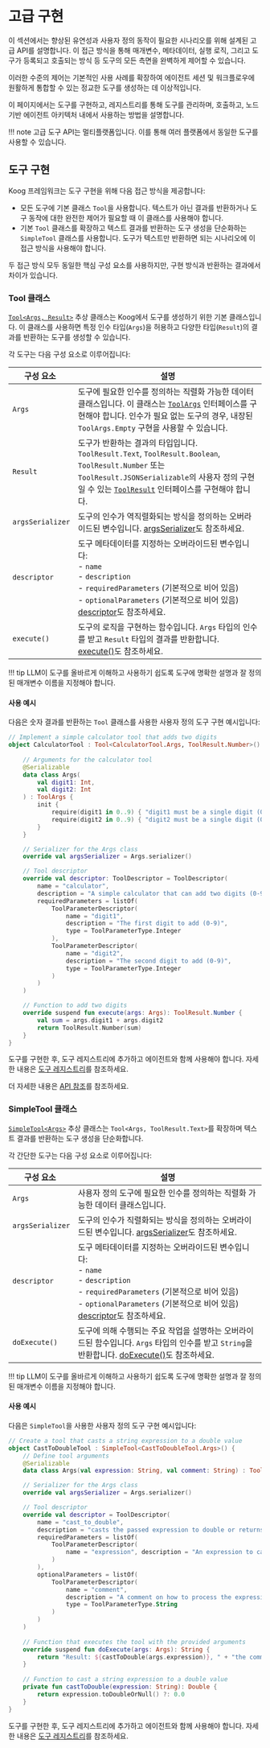 # 고급 구현

이 섹션에서는 향상된 유연성과 사용자 정의 동작이 필요한 시나리오를 위해 설계된 고급 API를 설명합니다.
이 접근 방식을 통해 매개변수, 메타데이터, 실행 로직, 그리고 도구가 등록되고 호출되는 방식 등 도구의 모든 측면을 완벽하게 제어할 수 있습니다.

이러한 수준의 제어는 기본적인 사용 사례를 확장하여 에이전트 세션 및 워크플로우에 원활하게 통합할 수 있는 정교한 도구를 생성하는 데 이상적입니다.

이 페이지에서는 도구를 구현하고, 레지스트리를 통해 도구를 관리하며, 호출하고, 노드 기반 에이전트 아키텍처 내에서 사용하는 방법을 설명합니다.

!!! note
    고급 도구 API는 멀티플랫폼입니다. 이를 통해 여러 플랫폼에서 동일한 도구를 사용할 수 있습니다.

## 도구 구현

Koog 프레임워크는 도구 구현을 위해 다음 접근 방식을 제공합니다:

*   모든 도구에 기본 클래스 `Tool`을 사용합니다. 텍스트가 아닌 결과를 반환하거나 도구 동작에 대한 완전한 제어가 필요할 때 이 클래스를 사용해야 합니다.
*   기본 `Tool` 클래스를 확장하고 텍스트 결과를 반환하는 도구 생성을 단순화하는 `SimpleTool` 클래스를 사용합니다. 도구가 텍스트만 반환하면 되는 시나리오에 이 접근 방식을 사용해야 합니다.

두 접근 방식 모두 동일한 핵심 구성 요소를 사용하지만, 구현 방식과 반환하는 결과에서 차이가 있습니다.

### Tool 클래스

[`Tool<Args, Result>`](https://api.koog.ai/agents/agents-tools/ai.koog.agents.core.tools/-tool/index.html) 추상 클래스는 Koog에서 도구를 생성하기 위한 기본 클래스입니다.
이 클래스를 사용하면 특정 인수 타입(`Args`)을 허용하고 다양한 타입(`Result`)의 결과를 반환하는 도구를 생성할 수 있습니다.

각 도구는 다음 구성 요소로 이루어집니다:

| <div style="width:110px">구성 요소</div> | 설명                                                                                                                                                                                                                                                                                                                      |
|------------------------------------------|-------------------------------------------------------------------------------------------------------------------------------------------------------------------------------------------------------------------------------------------------------------------------------------------------------------------------------|
| `Args`                                   | 도구에 필요한 인수를 정의하는 직렬화 가능한 데이터 클래스입니다. 이 클래스는 [`ToolArgs`](https://api.koog.ai/agents/agents-tools/ai.koog.agents.core.tools/-tool/-args/index.html) 인터페이스를 구현해야 합니다. 인수가 필요 없는 도구의 경우, 내장된 `ToolArgs.Empty` 구현을 사용할 수 있습니다. |
| `Result`                                 | 도구가 반환하는 결과의 타입입니다. `ToolResult.Text`, `ToolResult.Boolean`, `ToolResult.Number` 또는 `ToolResult.JSONSerializable`의 사용자 정의 구현일 수 있는 [`ToolResult`](https://api.koog.ai/agents/agents-tools/ai.koog.agents.core.tools/-tool-result/index.html) 인터페이스를 구현해야 합니다. |
| `argsSerializer`                         | 도구의 인수가 역직렬화되는 방식을 정의하는 오버라이드된 변수입니다. [argsSerializer](https://api.koog.ai/agents/agents-tools/ai.koog.agents.core.tools/-tool/args-serializer.html)도 참조하세요.                                                                                                                  |
| `descriptor`                             | 도구 메타데이터를 지정하는 오버라이드된 변수입니다:<br/>- `name`<br/>- `description`<br/>- `requiredParameters` (기본적으로 비어 있음)<br/>- `optionalParameters` (기본적으로 비어 있음)<br/>[descriptor](https://api.koog.ai/agents/agents-tools/ai.koog.agents.core.tools/-tool/descriptor.html)도 참조하세요.                        |
| `execute()`                              | 도구의 로직을 구현하는 함수입니다. `Args` 타입의 인수를 받고 `Result` 타입의 결과를 반환합니다. [execute()]()도 참조하세요.                                                                                                                                         |

!!! tip
    LLM이 도구를 올바르게 이해하고 사용하기 쉽도록 도구에 명확한 설명과 잘 정의된 매개변수 이름을 지정해야 합니다.

#### 사용 예시

다음은 숫자 결과를 반환하는 `Tool` 클래스를 사용한 사용자 정의 도구 구현 예시입니다:

```kotlin
// Implement a simple calculator tool that adds two digits
object CalculatorTool : Tool<CalculatorTool.Args, ToolResult.Number>() {
    
    // Arguments for the calculator tool
    @Serializable
    data class Args(
        val digit1: Int,
        val digit2: Int
    ) : ToolArgs {
        init {
            require(digit1 in 0..9) { "digit1 must be a single digit (0-9)" }
            require(digit2 in 0..9) { "digit2 must be a single digit (0-9)" }
        }
    }

    // Serializer for the Args class
    override val argsSerializer = Args.serializer()

    // Tool descriptor
    override val descriptor: ToolDescriptor = ToolDescriptor(
        name = "calculator",
        description = "A simple calculator that can add two digits (0-9).",
        requiredParameters = listOf(
            ToolParameterDescriptor(
                name = "digit1",
                description = "The first digit to add (0-9)",
                type = ToolParameterType.Integer
            ),
            ToolParameterDescriptor(
                name = "digit2",
                description = "The second digit to add (0-9)",
                type = ToolParameterType.Integer
            )
        )
    )

    // Function to add two digits
    override suspend fun execute(args: Args): ToolResult.Number {
        val sum = args.digit1 + args.digit2
        return ToolResult.Number(sum)
    }
}
```

도구를 구현한 후, 도구 레지스트리에 추가하고 에이전트와 함께 사용해야 합니다. 자세한 내용은 [도구 레지스트리](tools-overview.md#tool-registry)를 참조하세요.

더 자세한 내용은 [API 참조](https://api.koog.ai/agents/agents-tools/ai.koog.agents.core.tools/-tool/index.html)를 참조하세요.

### SimpleTool 클래스

[`SimpleTool<Args>`](https://api.koog.ai/agents/agents-tools/ai.koog.agents.core.tools/-simple-tool/index.html) 추상 클래스는 `Tool<Args, ToolResult.Text>`를 확장하며 텍스트 결과를 반환하는 도구 생성을 단순화합니다.

각 간단한 도구는 다음 구성 요소로 이루어집니다:

| <div style="width:110px">구성 요소</div> | 설명                                                                                                                                                                                                                                                                                              |
|------------------------------------------|----------------------------------------------------------------------------------------------------------------------------------------------------------------------------------------------------------------------------------------------------------------------------------------------------------|
| `Args`                                   | 사용자 정의 도구에 필요한 인수를 정의하는 직렬화 가능한 데이터 클래스입니다.                                                                                                                                                                                                                         |
| `argsSerializer`                         | 도구의 인수가 직렬화되는 방식을 정의하는 오버라이드된 변수입니다. [argsSerializer](https://api.koog.ai/agents/agents-tools/ai.koog.agents.core.tools/-tool/args-serializer.html)도 참조하세요.                                                                                             |
| `descriptor`                             | 도구 메타데이터를 지정하는 오버라이드된 변수입니다:<br/>- `name`<br/>- `description`<br/>- `requiredParameters` (기본적으로 비어 있음)<br/> - `optionalParameters` (기본적으로 비어 있음)<br/> [descriptor](https://api.koog.ai/agents/agents-tools/ai.koog.agents.core.tools/-tool/descriptor.html)도 참조하세요. |
| `doExecute()`                            | 도구에 의해 수행되는 주요 작업을 설명하는 오버라이드된 함수입니다. `Args` 타입의 인수를 받고 `String`을 반환합니다. [doExecute()](https://api.koog.ai/agents/agents-tools/ai.koog.agents.core.tools/-simple-tool/do-execute.html)도 참조하세요.                                          |

!!! tip
    LLM이 도구를 올바르게 이해하고 사용하기 쉽도록 도구에 명확한 설명과 잘 정의된 매개변수 이름을 지정해야 합니다.

#### 사용 예시

다음은 `SimpleTool`을 사용한 사용자 정의 도구 구현 예시입니다:

<!--- INCLUDE
import ai.koog.agents.core.tools.SimpleTool
import ai.koog.agents.core.tools.Tool
import ai.koog.agents.core.tools.ToolDescriptor
import ai.koog.agents.core.tools.ToolParameterDescriptor
import ai.koog.agents.core.tools.ToolParameterType
import kotlinx.serialization.Serializable
-->
```kotlin
// Create a tool that casts a string expression to a double value
object CastToDoubleTool : SimpleTool<CastToDoubleTool.Args>() {
    // Define tool arguments
    @Serializable
    data class Args(val expression: String, val comment: String) : ToolArgs

    // Serializer for the Args class
    override val argsSerializer = Args.serializer()

    // Tool descriptor
    override val descriptor = ToolDescriptor(
        name = "cast_to_double",
        description = "casts the passed expression to double or returns 0.0 if the expression is not castable",
        requiredParameters = listOf(
            ToolParameterDescriptor(
                name = "expression", description = "An expression to case to double", type = ToolParameterType.String
            )
        ),
        optionalParameters = listOf(
            ToolParameterDescriptor(
                name = "comment",
                description = "A comment on how to process the expression",
                type = ToolParameterType.String
            )
        )
    )
    
    // Function that executes the tool with the provided arguments
    override suspend fun doExecute(args: Args): String {
        return "Result: ${castToDouble(args.expression)}, " + "the comment was: ${args.comment}"
    }
    
    // Function to cast a string expression to a double value
    private fun castToDouble(expression: String): Double {
        return expression.toDoubleOrNull() ?: 0.0
    }
}
```

도구를 구현한 후, 도구 레지스트리에 추가하고 에이전트와 함께 사용해야 합니다.
자세한 내용은 [도구 레지스트리](tools-overview.md#tool-registry)를 참조하세요.